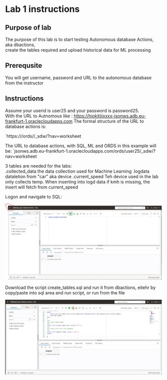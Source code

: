 # Lab 1 instructions

## Purpose of lab

The purpose of this lab is to start testing Autonomous database Actions, aka dbactions,  
create the tables required and upload historical data for ML processing

## Prerequsite

You will get username, password and URL to the autonomous database from the instructor  

## Instructions

Assume your userid is user25 and your password is password25.  
With the URL to Autnomous like : https://hiokitiiixxxx-jsonws.adb.eu-frankfurt-1.oraclecloudapps.com 
The formal structure of the URL to database actions is:  

`https://<URL to autnomous>/ords/<dbusername>/_sdw/?nav=worksheet

The URL to database actions, with SQL, ML and ORDS in this example will be:
`jsonws.adb.eu-frankfurt-1.oraclecloudapps.com/ords/user25/_sdw/?nav=worksheet  

3 tables are needed for the labs:  
.collected_data  the data collection used for Machine Learning
.logdata         dataletion from "car" aka device
.current_speed   Teh device used in the lab only collects temp. When inserting into logd data if kmh is missing, the insert will fetch from current_speed

Logon and navigate to SQL:  

![DB Actions](../images/dbactions.JPG)


Download the script create_tables.sql and run it from dbactions, eitehr by copy/paste into 
sql area and run script, or run from the file    
  
![DB Actions](../images/dbactions2.JPG)

